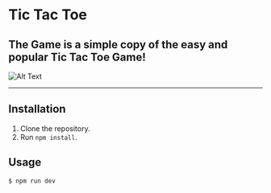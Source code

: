 # Tic Tac Toe

## The Game is a simple copy of the easy and popular Tic Tac Toe Game! 

![Alt Text](./src/clouds.png)

---
## Installation
1. Clone the repository.
2. Run `npm install`.

## Usage
```bash
$ npm run dev
